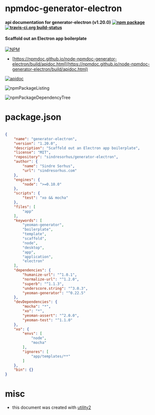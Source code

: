 # npmdoc-generator-electron

#### api documentation for  generator-electron (v1.20.0)  [![npm package](https://img.shields.io/npm/v/npmdoc-generator-electron.svg?style=flat-square)](https://www.npmjs.org/package/npmdoc-generator-electron) [![travis-ci.org build-status](https://api.travis-ci.org/npmdoc/node-npmdoc-generator-electron.svg)](https://travis-ci.org/npmdoc/node-npmdoc-generator-electron)

#### Scaffold out an Electron app boilerplate

[![NPM](https://nodei.co/npm/generator-electron.png?downloads=true&downloadRank=true&stars=true)](https://www.npmjs.com/package/generator-electron)

- [https://npmdoc.github.io/node-npmdoc-generator-electron/build/apidoc.html](https://npmdoc.github.io/node-npmdoc-generator-electron/build/apidoc.html)

[![apidoc](https://npmdoc.github.io/node-npmdoc-generator-electron/build/screenCapture.buildCi.browser.%252Ftmp%252Fbuild%252Fapidoc.html.png)](https://npmdoc.github.io/node-npmdoc-generator-electron/build/apidoc.html)

![npmPackageListing](https://npmdoc.github.io/node-npmdoc-generator-electron/build/screenCapture.npmPackageListing.svg)

![npmPackageDependencyTree](https://npmdoc.github.io/node-npmdoc-generator-electron/build/screenCapture.npmPackageDependencyTree.svg)



# package.json

```json

{
    "name": "generator-electron",
    "version": "1.20.0",
    "description": "Scaffold out an Electron app boilerplate",
    "license": "MIT",
    "repository": "sindresorhus/generator-electron",
    "author": {
        "name": "Sindre Sorhus",
        "url": "sindresorhus.com"
    },
    "engines": {
        "node": ">=0.10.0"
    },
    "scripts": {
        "test": "xo && mocha"
    },
    "files": [
        "app"
    ],
    "keywords": [
        "yeoman-generator",
        "boilerplate",
        "template",
        "scaffold",
        "node",
        "desktop",
        "app",
        "application",
        "electron"
    ],
    "dependencies": {
        "humanize-url": "^1.0.1",
        "normalize-url": "^1.2.0",
        "superb": "^1.1.3",
        "underscore.string": "^3.0.3",
        "yeoman-generator": "^0.22.5"
    },
    "devDependencies": {
        "mocha": "*",
        "xo": "*",
        "yeoman-assert": "^2.0.0",
        "yeoman-test": "^1.1.0"
    },
    "xo": {
        "envs": [
            "node",
            "mocha"
        ],
        "ignores": [
            "app/templates/**"
        ]
    },
    "bin": {}
}
```



# misc
- this document was created with [utility2](https://github.com/kaizhu256/node-utility2)
